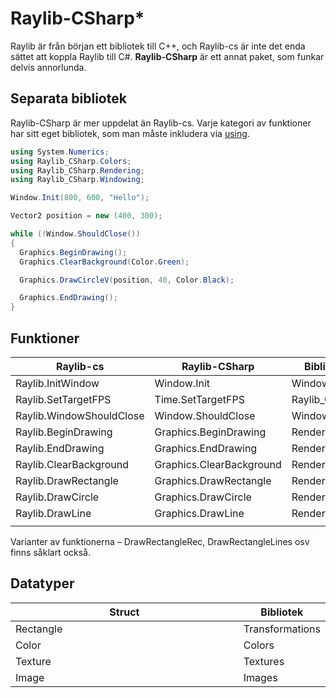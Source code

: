 # Raylib-CSharp\*

Raylib är från början ett bibliotek till C++, och Raylib-cs är inte det enda sättet att koppla Raylib till C#. **Raylib-CSharp** är ett annat paket, som funkar delvis annorlunda.

## Separata bibliotek

Raylib-CSharp är mer uppdelat än Raylib-cs. Varje kategori av funktioner har sitt eget bibliotek, som man måste inkludera via [using](../../grundlaeggande/anvaenda-bibliotek-using.md).

```csharp
using System.Numerics;
using Raylib_CSharp.Colors;
using Raylib_CSharp.Rendering;
using Raylib_CSharp.Windowing;

Window.Init(800, 600, "Hello");

Vector2 position = new (400, 300);

while (!Window.ShouldClose())
{
  Graphics.BeginDrawing();
  Graphics.ClearBackground(Color.Green);

  Graphics.DrawCircleV(position, 40, Color.Black);

  Graphics.EndDrawing();
}
```

## Funktioner



<table><thead><tr><th width="331">Raylib-cs</th><th width="258">Raylib-CSharp</th><th>Bibliotek</th></tr></thead><tbody><tr><td>Raylib.InitWindow</td><td>Window.Init</td><td>Windowing</td></tr><tr><td>Raylib.SetTargetFPS</td><td>Time.SetTargetFPS</td><td>Raylib_CSharp</td></tr><tr><td>Raylib.WindowShouldClose</td><td>Window.ShouldClose</td><td>Windowing</td></tr><tr><td>Raylib.BeginDrawing</td><td>Graphics.BeginDrawing</td><td>Rendering</td></tr><tr><td>Raylib.EndDrawing</td><td>Graphics.EndDrawing</td><td>Rendering</td></tr><tr><td>Raylib.ClearBackground</td><td>Graphics.ClearBackground</td><td>Rendering</td></tr><tr><td>Raylib.DrawRectangle</td><td>Graphics.DrawRectangle</td><td>Rendering</td></tr><tr><td>Raylib.DrawCircle</td><td>Graphics.DrawCircle</td><td>Rendering</td></tr><tr><td>Raylib.DrawLine</td><td>Graphics.DrawLine</td><td>Rendering</td></tr><tr><td></td><td></td><td></td></tr></tbody></table>

Varianter av funktionerna – DrawRectangleRec, DrawRectangleLines osv finns såklart också.

## Datatyper

<table><thead><tr><th width="592">Struct</th><th>Bibliotek</th></tr></thead><tbody><tr><td>Rectangle</td><td>Transformations</td></tr><tr><td>Color</td><td>Colors</td></tr><tr><td>Texture</td><td>Textures</td></tr><tr><td>Image</td><td>Images</td></tr></tbody></table>

